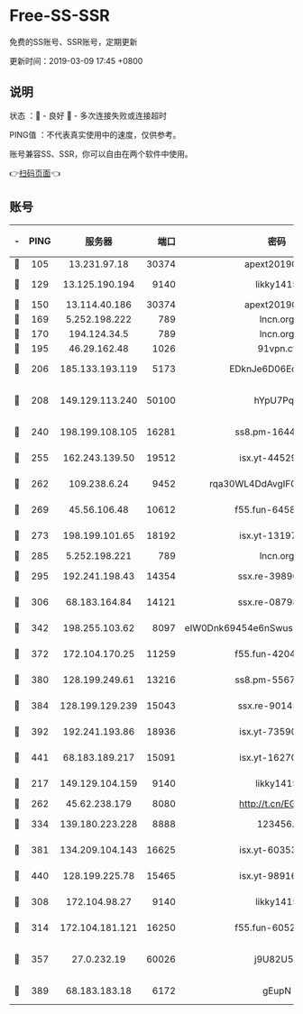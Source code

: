 # Free-SS-SSR

免费的SS账号、SSR账号，定期更新

更新时间：2019-03-09 17:45 +0800

## 说明

状态     ：🙂 - 良好 🙁 - 多次连接失败或连接超时

PING值   ：不代表真实使用中的速度，仅供参考。

账号兼容SS、SSR，你可以自由在两个软件中使用。

👉[扫码页面](https://liesauer.github.io/Free-SS-SSR/)👈

## 账号

|-|PING|服务器|端口|密码|加密方式|区域|
|:----:|:----:|:-----:|-----:|:----:|:----:|:----:|
|🙂|105|13.231.97.18|30374|apext2019006|chacha20|JP|
|🙂|129|13.125.190.194|9140|likky1415|aes-256-cfb|KR|
|🙂|150|13.114.40.186|30374|apext2019006|chacha20|JP|
|🙂|169|5.252.198.222|789|lncn.org|rc4|JP|
|🙂|170|194.124.34.5|789|lncn.org|rc4|JP|
|🙂|195|46.29.162.48|1026|91vpn.cf|rc4-md5|RU|
|🙂|206|185.133.193.119|5173|EDknJe6D06EoWDaw|aes-256-cfb|US|
|🙂|208|149.129.113.240|50100|hYpU7PqP|chacha20-ietf-poly1305|CN|
|🙂|240|198.199.108.105|16281|ss8.pm-16442096|aes-256-cfb|US|
|🙂|255|162.243.139.50|19512|isx.yt-44529033|aes-256-cfb|US|
|🙂|262|109.238.6.24|9452|rqa30WL4DdAvgIFG6Fs3znzTa|aes-256-cfb|FR|
|🙂|269|45.56.106.48|10612|f55.fun-64589896|aes-256-cfb|US|
|🙂|273|198.199.101.65|18192|isx.yt-13197237|aes-256-cfb|US|
|🙂|285|5.252.198.221|789|lncn.org|rc4|JP|
|🙂|295|192.241.198.43|14354|ssx.re-39890928|aes-256-cfb|US|
|🙂|306|68.183.164.84|14121|ssx.re-08798532|aes-256-cfb|US|
|🙂|342|198.255.103.62|8097|eIW0Dnk69454e6nSwuspv9DmS201tQ0D|aes-256-cfb|US|
|🙂|372|172.104.170.25|11259|f55.fun-42045141|aes-256-cfb|SG|
|🙂|380|128.199.249.61|13216|ss8.pm-55672488|aes-256-cfb|SG|
|🙂|384|128.199.129.239|15043|ssx.re-90145135|aes-256-cfb|SG|
|🙂|392|192.241.193.86|18936|isx.yt-73590604|aes-256-cfb|US|
|🙂|441|68.183.189.217|15091|isx.yt-16270564|aes-256-cfb|SG|
|🙂|217|149.129.104.159|9140|likky1415|aes-256-cfb|HK|
|🙂|262|45.62.238.179|8080|http://t.cn/EGJIyrl|rc4-md5|CA|
|🙂|334|139.180.223.228|8888|123456..|aes-256-cfb|JP|
|🙂|381|134.209.104.143|16625|isx.yt-60353704|aes-256-cfb|SG|
|🙂|440|128.199.225.78|15465|isx.yt-98916705|aes-256-cfb|SG|
|🙁|308|172.104.98.27|9140|likky1415|aes-256-cfb|JP|
|🙁|314|172.104.181.121|16250|f55.fun-60522964|aes-256-cfb|SG|
|🙁|357|27.0.232.19|60026|j9U82U53|xchacha20-ietf-poly1305|HK|
|🙁|389|68.183.183.18|6172|gEupN|aes-256-cfb|SG|
